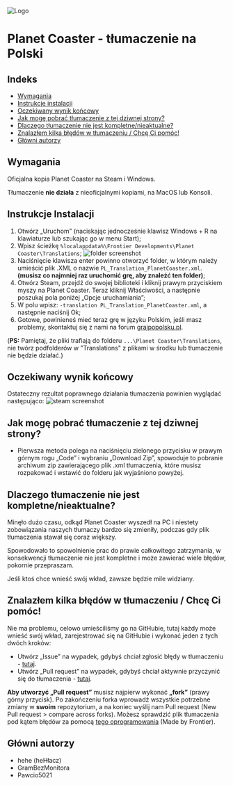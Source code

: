 ![Logo](ReadmeMedia/logo.png)
# Planet Coaster - tłumaczenie na Polski


## Indeks

- [Wymagania](#wymagania)
- [Instrukcje instalacji](#instrukcje-instalacji)
- [Oczekiwany wynik końcowy](#oczekiwany-końcowy-wynik)
- [Jak mogę pobrać tłumaczenie z tej dziwnej strony?](#Jak-mogę-pobrać-tłumaczenie-z-tej-dziwnej-strony)
- [Dlaczego tłumaczenie nie jest kompletne/nieaktualne?](#Dlaczego-tłumaczenie-nie-jest-kompletne-nie-jest-kompletne/nieaktualne)
- [Znalazłem kilka błędów w tłumaczeniu / Chcę Ci pomóc!](#-Znalazłem-kilka-błędów-w-tłumaczeniu-Chcę-Ci-pomóc)
- [Główni autorzy](#Główni-autorzy)

## Wymagania

Oficjalna kopia Planet Coaster na Steam i Windows.

Tłumaczenie **nie działa** z nieoficjalnymi kopiami, na MacOS lub Konsoli.

## Instrukcje Instalacji

1. Otwórz „Uruchom” (naciskając jednocześnie klawisz Windows + R na klawiaturze lub szukając go w menu Start);
2. Wpisz ścieżkę `%localappdata%\Frontier Developments\Planet Coaster\Translations`;
![folder screenshot](ReadmeMedia/folder.png)
3. Naciśnięcie klawisza enter powinno otworzyć folder, w którym należy umieścić plik .XML o nazwie `PL_Translation_PlanetCoaster.xml`. **(musisz co najmniej raz uruchomić grę, aby znaleźć ten folder)**;
4. Otwórz Steam, przejdź do swojej biblioteki i kliknij prawym przyciskiem myszy na Planet Coaster. Teraz kliknij Właściwości, a następnie poszukaj pola poniżej „Opcje uruchamiania”;
5. W polu wpisz: `-translation PL_Translation_PlanetCoaster.xml`, a następnie naciśnij Ok;
6. Gotowe, powinieneś mieć teraz grę w języku Polskim, jeśli masz problemy, skontaktuj się z nami na forum [grajpopolsku.pl](https://grajpopolsku.pl/forum/viewtopic.php?t=3457).

(**PS:** Pamiętaj, że pliki trafiają do folderu `...\Planet Coaster\Translations`, nie twórz podfolderów w "Translations" z plikami w środku lub tłumaczenie nie będzie działać.)

## Oczekiwany wynik końcowy

Ostateczny rezultat poprawnego działania tłumaczenia powinien wyglądać następująco:
![steam screenshot](ReadmeMedia/steam.png)

## Jak mogę pobrać tłumaczenie z tej dziwnej strony?

- Pierwsza metoda polega na naciśnięciu zielonego przycisku w prawym górnym rogu „Code” i wybraniu „Download Zip”, spowoduje to pobranie archiwum zip zawierającego plik .xml tłumaczenia, które musisz rozpakować i wstawić do folderu jak wyjaśniono powyżej.


## Dlaczego tłumaczenie nie jest kompletne/nieaktualne?

Minęło dużo czasu, odkąd Planet Coaster wyszedł na PC i niestety zobowiązania naszych tłumaczy bardzo się zmieniły, podczas gdy plik tłumaczenia stawał się coraz większy.

Spowodowało to spowolnienie prac do prawie całkowitego zatrzymania, w konsekwencji tłumaczenie nie jest kompletne i może zawierać wiele błędów, pokornie przepraszam.

Jeśli ktoś chce wnieść swój wkład, zawsze będzie mile widziany.

## Znalazłem kilka błędów w tłumaczeniu / Chcę Ci pomóc!

Nie ma problemu, celowo umieściliśmy go na GitHubie, tutaj każdy może wnieść swój wkład, zarejestrować się na GitHubie i wykonać jeden z tych dwóch kroków:

- Utwórz „Issue” na wypadek, gdybyś chciał zgłosić błędy w tłumaczeniu - [tutaj](https://github.com/hehe202/PlanetCoster/issues).
- Utwórz „Pull request” na wypadek, gdybyś chciał aktywnie przyczynić się do tłumaczenia - [tutaj](https://github.com/hehe202/PlanetCoster/pulls).

**Aby utworzyć „Pull request”** musisz najpierw wykonać **„fork”** (prawy górny przycisk). Po zakończeniu forka wprowadź wszystkie potrzebne zmiany w **swoim** repozytorium, a na koniec wyślij nam Pull request (New Pull request > compare across forks).
Możesz sprawdzić plik tłumaczenia pod kątem błędów za pomocą [tego oprogramowania](http://cdn.gulpeyrex.com/communitytranslations/tools/communitytranslationverifier/publish.htm) (Made by Frontier).



## Główni autorzy

- hehe (heHłacz)
- GramBezMonitora
- Pawcio5021




